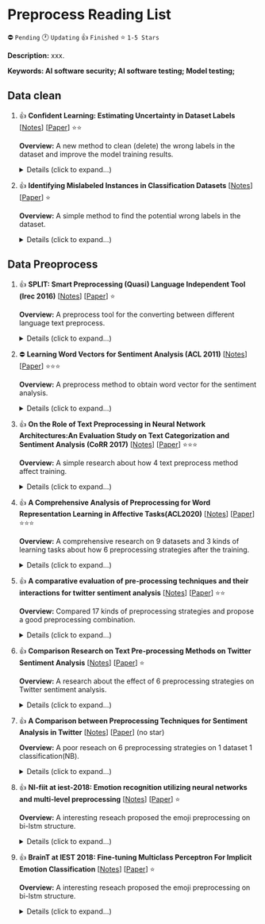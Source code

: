 # Preprocess Reading List

⛔️ `Pending` 🕐 `Updating` 👍 `Finished` ⭐ `1-5 Stars`

**Description:** xxx.

**Keywords: AI software security; AI software testing; Model testing;**
## Data clean
1.  👍 **Confident Learning: Estimating Uncertainty in Dataset Labels**
    [[Notes](./notes/Northcutt2019confident.md)]
    [[Paper](https://arxiv.org/abs/1911.00068)]
    ⭐⭐

    **Overview:** A new method to clean (delete) the wrong labels in the dataset and improve the model training results.

    <details>
    <summary>Details (click to expand...)</summary>

    #### Citation

    ```
    @article{DBLP:journals/corr/abs-1911-00068,
    author    = {Curtis G. Northcutt and
                Lu Jiang and
                Isaac L. Chuang},
    title     = {Confident Learning: Estimating Uncertainty in Dataset Labels},
    journal   = {CoRR},
    volume    = {abs/1911.00068},
    year      = {2019},
    url       = {http://arxiv.org/abs/1911.00068},
    archivePrefix = {arXiv},
    eprint    = {1911.00068},
    timestamp = {Mon, 11 Nov 2019 18:38:09 +0100},
    biburl    = {https://dblp.org/rec/journals/corr/abs-1911-00068.bib},
    bibsource = {dblp computer science bibliography, https://dblp.org}
    }
    ```

    #### URL

    ```
    Paper: https://arxiv.org/abs/1911.00068
    Citation: https://dblp.uni-trier.de/rec/journals/corr/abs-1911-00068.html?view=bibtex
    ```

    </details>

2.  👍 **Identifying Mislabeled Instances in Classification Datasets**
    [[Notes](./notes/Northcutt2019confident.md)]
    [[Paper](https://arxiv.org/pdf/1912.05283.pdf)]
    ⭐

    **Overview:** A simple method to find the potential wrong labels in the dataset.

    <details>
    <summary>Details (click to expand...)</summary>

    #### Citation

    ```
    @article{muller2019identifying,
    author    = {Nicolas Michael M{\"{u}}ller and
                Karla Markert},
    title     = {Identifying Mislabeled Instances in Classification Datasets},
    journal   = {CoRR},
    volume    = {abs/1912.05283},
    year      = {2019},
    url       = {http://arxiv.org/abs/1912.05283},
    archivePrefix = {arXiv},
    eprint    = {1912.05283},
    timestamp = {Thu, 02 Jan 2020 18:08:18 +0100},
    biburl    = {https://dblp.org/rec/journals/corr/abs-1912-05283.bib},
    bibsource = {dblp computer science bibliography, https://dblp.org}
    }
    ```

    #### URL

    ```
    Paper: https://arxiv.org/pdf/1912.05283.pdf
    Citation: https://dblp.uni-trier.de/rec/journals/corr/abs-1912-05283.html?view=bibtex
    ```

    </details>


## Data Preoprocess
1.  👍 **SPLIT: Smart Preprocessing (Quasi) Language Independent Tool (lrec 2016)**
    [[Notes](./notes/Northcutt2019confident.md)]
    [[Paper](https://www.aclweb.org/anthology/L16-1640.pdf)]
    ⭐

    **Overview:** A preprocess tool for the converting between different language text preprocess.

    <details>
    <summary>Details (click to expand...)</summary>

    #### Citation

    ```
    @inproceedings{Al-BadrashinyPD2016split,
    author    = {Mohamed Al{-}Badrashiny and
                Arfath Pasha and
                Mona T. Diab and
                Nizar Habash and
                Owen Rambow and
                Wael Salloum and
                Ramy Eskander},
    editor    = {Nicoletta Calzolari and
                Khalid Choukri and
                Thierry Declerck and
                Sara Goggi and
                Marko Grobelnik and
                Bente Maegaard and
                Joseph Mariani and
                H{\'{e}}l{\`{e}}ne Mazo and
                Asunci{\'{o}}n Moreno and
                Jan Odijk and
                Stelios Piperidis},
    title     = {{SPLIT:} Smart Preprocessing (Quasi) Language Independent Tool},
    booktitle = {Proceedings of the Tenth International Conference on Language Resources
                and Evaluation {LREC} 2016, Portoro{\v{z}}, Slovenia, May 23-28, 2016},
    publisher = {European Language Resources Association {(ELRA)}},
    year      = {2016},
    url       = {http://www.lrec-conf.org/proceedings/lrec2016/summaries/750.html},
    timestamp = {Mon, 19 Aug 2019 15:22:49 +0200},
    biburl    = {https://dblp.org/rec/conf/lrec/Al-BadrashinyPD16.bib},
    bibsource = {dblp computer science bibliography, https://dblp.org}
    }
    ```

    #### URL

    ```
    Paper: https://www.aclweb.org/anthology/L16-1640.pdf
    Citation: https://dblp.uni-trier.de/rec/conf/lrec/Al-BadrashinyPD16.html?view=bibtex
    ```

    </details>

2.  ⛔️ **Learning Word Vectors for Sentiment Analysis (ACL 2011)**
    [[Notes](./notes/Northcutt2019confident.md)]
    [[Paper](https://www.aclweb.org/anthology/P11-1015.pdf)]
    ⭐⭐⭐

    **Overview:** A preprocess method to obtain word vector for the sentiment analysis.

    <details>
    <summary>Details (click to expand...)</summary>

    #### Citation

    ```
    @inproceedings{maas2011learning,
    author    = {Andrew L. Maas and
                Raymond E. Daly and
                Peter T. Pham and
                Dan Huang and
                Andrew Y. Ng and
                Christopher Potts},
    editor    = {Dekang Lin and
                Yuji Matsumoto and
                Rada Mihalcea},
    title     = {Learning Word Vectors for Sentiment Analysis},
    booktitle = {The 49th Annual Meeting of the Association for Computational Linguistics:
                Human Language Technologies, Proceedings of the Conference, 19-24
                June, 2011, Portland, Oregon, {USA}},
    pages     = {142--150},
    publisher = {The Association for Computer Linguistics},
    year      = {2011},
    url       = {https://www.aclweb.org/anthology/P11-1015/},
    timestamp = {Fri, 13 Sep 2019 13:00:43 +0200},
    biburl    = {https://dblp.org/rec/conf/acl/MaasDPHNP11.bib},
    bibsource = {dblp computer science bibliography, https://dblp.org}
    }
    ```

    #### URL

    ```
    Paper: https://www.aclweb.org/anthology/P11-1015.pdf
    Citation: https://dblp.uni-trier.de/rec/conf/acl/MaasDPHNP11.html?view=bibtex
    ```

    </details>

3.  👍 **On the Role of Text Preprocessing in Neural Network Architectures:An Evaluation Study on Text Categorization and Sentiment Analysis (CoRR 2017)**
    [[Notes](./notes/Northcutt2019confident.md)]
    [[Paper](https://arxiv.org/pdf/1707.01780.pdf)]
    ⭐⭐⭐

    **Overview:** A simple research about how 4 text preprocess method affect training.

    <details>
    <summary>Details (click to expand...)</summary>

    #### Citation

    ```
    @article{Camacho-Collados2017text,
    author    = {Jos{\'{e}} Camacho{-}Collados and
                Mohammad Taher Pilehvar},
    title     = {On the Role of Text Preprocessing in Neural Network Architectures:
                An Evaluation Study on Text Categorization and Sentiment Analysis},
    journal   = {CoRR},
    volume    = {abs/1707.01780},
    year      = {2017},
    url       = {http://arxiv.org/abs/1707.01780},
    archivePrefix = {arXiv},
    eprint    = {1707.01780},
    timestamp = {Mon, 13 Aug 2018 16:45:59 +0200},
    biburl    = {https://dblp.org/rec/journals/corr/Camacho-Collados17aa.bib},
    bibsource = {dblp computer science bibliography, https://dblp.org}
    }
    ```

    #### URL

    ```
    Paper: https://arxiv.org/pdf/1707.01780.pdf
    Citation: https://dblp.uni-trier.de/rec/conf/lrec/Al-BadrashinyPD16.html?view=bibtex
    ```

    </details>

4.  👍 **A Comprehensive Analysis of Preprocessing for Word Representation Learning in Affective Tasks(ACL2020)**
    [[Notes](./notes/Babanejad2020comprehensive.md)]
    [[Paper](https://www.aclweb.org/anthology/2020.acl-main.514.pdf)]
    ⭐⭐⭐

    **Overview:** A comprehensive research on 9 datasets and 3 kinds of learning tasks about how 6 preprocessing strategies after the training.

    <details>
    <summary>Details (click to expand...)</summary>

    #### Citation

    ```
    @inproceedings{Babanejad2020comprehensive,
    author    = {Nastaran Babanejad and
                Ameeta Agrawal and
                Aijun An and
                Manos Papagelis},
    editor    = {Dan Jurafsky and
                Joyce Chai and
                Natalie Schluter and
                Joel R. Tetreault},
    title     = {A Comprehensive Analysis of Preprocessing for Word Representation
                Learning in Affective Tasks},
    booktitle = {Proceedings of the 58th Annual Meeting of the Association for Computational
                Linguistics, {ACL} 2020, Online, July 5-10, 2020},
    pages     = {5799--5810},
    publisher = {Association for Computational Linguistics},
    year      = {2020},
    url       = {https://www.aclweb.org/anthology/2020.acl-main.514/},
    timestamp = {Wed, 24 Jun 2020 17:15:07 +0200},
    biburl    = {https://dblp.org/rec/conf/acl/BabanejadAAP20.bib},
    bibsource = {dblp computer science bibliography, https://dblp.org}
    }
    ```

    #### URL

    ```
    Paper: https://www.aclweb.org/anthology/2020.acl-main.514.pdf
    Citation: https://dblp.uni-trier.de/rec/conf/acl/BabanejadAAP20.html?view=bibtex
    ```

    </details>


5.  👍 **A comparative evaluation of pre-processing techniques and their interactions for twitter sentiment analysis**
    [[Notes](./notes/Symeonidis2018comparative.md)]
    [[Paper](https://www.sciencedirect.com/science/article/pii/S0957417418303683?casa_token=jo_i_0M7V7YAAAAA:eT8U_Qte4aYH30ZSB5djYmwJpNPDn7OCydgOynhFMzLlzKeGWJbpO-eYzPLD7-0pUcP6PlaNhZI)]
    ⭐⭐

    **Overview:** Compared 17 kinds of preprocessing strategies and propose a good preprocessing combination.

    <details>
    <summary>Details (click to expand...)</summary>

    #### Citation

    ```
    @article{Symeonidis2018comparative,
    author    = {Symeon Symeonidis and
                Dimitrios Effrosynidis and
                Avi Arampatzis},
    title     = {A comparative evaluation of pre-processing techniques and their interactions
                for twitter sentiment analysis},
    journal   = {Expert Syst. Appl.},
    volume    = {110},
    pages     = {298--310},
    year      = {2018},
    url       = {https://doi.org/10.1016/j.eswa.2018.06.022},
    doi       = {10.1016/j.eswa.2018.06.022},
    timestamp = {Fri, 30 Nov 2018 13:19:17 +0100},
    biburl    = {https://dblp.org/rec/journals/eswa/SymeonidisEA18.bib},
    bibsource = {dblp computer science bibliography, https://dblp.org}
    }
    ```

    #### URL

    ```
    Paper: https://ieeexplore.ieee.org/abstract/document/7862202
    Citation: https://dblp.uni-trier.de/rec/journals/eswa/SymeonidisEA18.html?view=bibtex
    ```

    </details>

6.  👍 **Comparison Research on Text Pre-processing Methods on Twitter Sentiment Analysis**
    [[Notes](./notes/Zhao2017comparison.md)]
    [[Paper](https://ieeexplore.ieee.org/abstract/document/7862202)]
    ⭐

    **Overview:** A research about the effect of 6 preprocessing strategies on Twitter sentiment analysis.

    <details>
    <summary>Details (click to expand...)</summary>

    #### Citation

    ```
    @article{DBLP:journals/access/Zhao2017comparison,
    author    = {Jianqiang Zhao and
                Xiaolin Gui},
    title     = {Comparison Research on Text Pre-processing Methods on Twitter Sentiment
                Analysis},
    journal   = {{IEEE} Access},
    volume    = {5},
    pages     = {2870--2879},
    year      = {2017},
    url       = {https://doi.org/10.1109/ACCESS.2017.2672677},
    doi       = {10.1109/ACCESS.2017.2672677},
    timestamp = {Wed, 14 Nov 2018 10:24:09 +0100},
    biburl    = {https://dblp.org/rec/journals/access/ZhaoG17.bib},
    bibsource = {dblp computer science bibliography, https://dblp.org}
    }
    ```

    #### URL

    ```
    Paper: https://ieeexplore.ieee.org/abstract/document/7862202
    Citation: https://dblp.uni-trier.de/rec/journals/access/ZhaoG17.html?view=bibtex
    ```

    </details>

7.  👍 **A Comparison between Preprocessing Techniques for Sentiment Analysis in Twitter**
    [[Notes](./notes/Angiani2016comparison.md)]
    [[Paper](https://www.researchgate.net/publication/311615347_A_Comparison_between_Preprocessing_Techniques_for_Sentiment_Analysis_in_Twitter)]
    (no star)

    **Overview:** A poor reseach on 6 preprocessing strategies on 1 dataset 1 classification(NB).

    <details>
    <summary>Details (click to expand...)</summary>

    #### Citation

    ```
    @inproceedings{Angiani2016comparison,
    author    = {Giulio Angiani and
                Laura Ferrari and
                Tomaso Fontanini and
                Paolo Fornacciari and
                Eleonora Iotti and
                Federico Magliani and
                Stefano Manicardi},
    editor    = {Giuliano Armano and
                Alessandro Bozzon and
                Matteo Cristani and
                Alessandro Giuliani},
    title     = {A Comparison between Preprocessing Techniques for Sentiment Analysis
                in Twitter},
    booktitle = {Proceedings of the 2nd International Workshop on Knowledge Discovery
                on the WEB, KDWeb 2016, Cagliari, Italy, September 8-10, 2016},
    series    = {{CEUR} Workshop Proceedings},
    volume    = {1748},
    publisher = {CEUR-WS.org},
    year      = {2016},
    url       = {http://ceur-ws.org/Vol-1748/paper-06.pdf},
    timestamp = {Wed, 12 Feb 2020 16:44:11 +0100},
    biburl    = {https://dblp.org/rec/conf/kdweb/AngianiFFFIMM16.bib},
    bibsource = {dblp computer science bibliography, https://dblp.org}
    }
    ```

    #### URL

    ```
    Paper: https://www.researchgate.net/publication/311615347_A_Comparison_between_Preprocessing_Techniques_for_Sentiment_Analysis_in_Twitter
    Citation: https://dblp.uni-trier.de/rec/conf/kdweb/AngianiFFFIMM16.html?view=bibtex
    ```

    </details>

7.  👍 **Nl-fiit at iest-2018: Emotion recognition utilizing neural networks and multi-level preprocessing**
    [[Notes](./notes/Pecar2018emotion.md)]
    [[Paper](https://www.aclweb.org/anthology/W18-6231.pdf)]
    ⭐

    **Overview:** A interesting reseach proposed the emoji preprocessing on bi-lstm structure.

    <details>
    <summary>Details (click to expand...)</summary>

    #### Citation

    ```
    @inproceedings{Pecar2018emotion,
    author    = {Samuel Pecar and
                Michal Farkas and
                Mari{\'{a}}n Simko and
                Peter Lacko and
                M{\'{a}}ria Bielikov{\'{a}}},
    editor    = {Alexandra Balahur and
                Saif M. Mohammad and
                V{\'{e}}ronique Hoste and
                Roman Klinger},
    title     = {{NL-FIIT} at {IEST-2018:} Emotion Recognition utilizing Neural Networks
                and Multi-level Preprocessing},
    booktitle = {Proceedings of the 9th Workshop on Computational Approaches to Subjectivity,
                Sentiment and Social Media Analysis, WASSA@EMNLP 2018, Brussels, Belgium,
                October 31, 2018},
    pages     = {217--223},
    publisher = {Association for Computational Linguistics},
    year      = {2018},
    url       = {https://doi.org/10.18653/v1/w18-6231},
    doi       = {10.18653/v1/w18-6231},
    timestamp = {Tue, 28 Jan 2020 10:29:32 +0100},
    biburl    = {https://dblp.org/rec/conf/wassa/PecarFSLB18.bib},
    bibsource = {dblp computer science bibliography, https://dblp.org}
    }
    ```

    #### URL

    ```
    Paper: https://www.aclweb.org/anthology/W18-6231.pdf
    Citation: https://dblp.uni-trier.de/rec/conf/wassa/PecarFSLB18.html?view=bibtex
    ```

    </details>

8.  👍 **BrainT at IEST 2018: Fine-tuning Multiclass Perceptron For Implicit Emotion Classification**
    [[Notes](./notes/Gratian2018finetuning.md)]
    [[Paper](https://www.aclweb.org/anthology/W18-6235.pdf)]
    ⭐

    **Overview:** A interesting reseach proposed the emoji preprocessing on bi-lstm structure.

    <details>
    <summary>Details (click to expand...)</summary>

    #### Citation

    ```
    @inproceedings{Gratian2018finetuning,
    author    = {Vachagan Gratian and
                Marina Haid},
    editor    = {Alexandra Balahur and
                Saif M. Mohammad and
                V{\'{e}}ronique Hoste and
                Roman Klinger},
    title     = {BrainT at {IEST} 2018: Fine-tuning Multiclass Perceptron For Implicit
                Emotion Classification},
    booktitle = {Proceedings of the 9th Workshop on Computational Approaches to Subjectivity,
                Sentiment and Social Media Analysis, WASSA@EMNLP 2018, Brussels, Belgium,
                October 31, 2018},
    pages     = {243--247},
    publisher = {Association for Computational Linguistics},
    year      = {2018},
    url       = {https://doi.org/10.18653/v1/w18-6235},
    doi       = {10.18653/v1/w18-6235},
    timestamp = {Tue, 28 Jan 2020 10:29:30 +0100},
    biburl    = {https://dblp.org/rec/conf/wassa/GratianH18.bib},
    bibsource = {dblp computer science bibliography, https://dblp.org}
    }
    ```

    #### URL

    ```
    Paper: https://www.aclweb.org/anthology/W18-6235.pdf
    Citation: https://dblp.uni-trier.de/rec/conf/wassa/GratianH18.html?view=bibtex
    ```

    </details>
